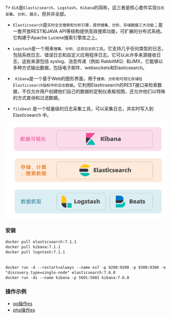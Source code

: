?> `ELK`是`Elasticsearch`、`Logstash`、`Kibana`的简称，这三者是核心套件实现`日志采集`、`分析`、`展示`，但并非全部。



- `Elasticsearch`是`实时全文搜索和分析引擎，提供搜集、分析、存储数据三大功能`；是一套开放REST和JAVA API等结构提供高效搜索功能，可扩展的分布式系统。它构建于Apache Lucene搜索引擎库之上。

- `Logstash`是一个用来`搜集、分析、过滤日志的工具`。它支持几乎任何类型的日志，包括系统日志、错误日志和自定义应用程序日志。它可以从许多来源接收日志，这些来源包括 syslog、消息传递（例如 RabbitMQ）和JMX，它能够以多种方式输出数据，包括电子邮件、websockets和Elasticsearch。

- ` Kibana`是一个基于Web的图形界面，用于`搜索、分析和可视化存储在 Elasticsearch指标中的日志数据`。它利用Elasticsearch的REST接口来检索数据，不仅允许用户创建他们自己的数据的定制仪表板视图，还允许他们以特殊的方式查询和过滤数据。

- `filebeat` 是一个轻量级的日志采集工具，可以采集日志，并实时写入到 Elasticsearch 中。

![img](./1-1.png)

### 安装

```terminal
docker pull elasticsearch:7.1.1
docker pull kibana:7.1.1
docker pull logstash:7.1.1


docker run -d --restart=always --name es7 -p 9200:9200 -p 9300:9300 -e "discovery.type=single-node" elasticsearch:7.6.0
docker run -di --name kibana -p 5601:5601 kibana:7.6.0
```

### 操作示例

- [go操作es](/golang/third_libraries/go_elasticsearch.md)
- [php操作es](/php/demo/laravel-es.md)